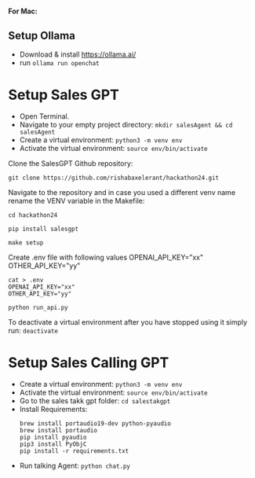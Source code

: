 #### For Mac:

## Setup Ollama
- Download & install https://ollama.ai/
- run `ollama run openchat`

# Setup Sales GPT

- Open Terminal.
- Navigate to your empty project directory: `mkdir salesAgent && cd salesAgent`
- Create a virtual environment: `python3 -m venv env`
- Activate the virtual environment: `source env/bin/activate`

Clone the SalesGPT Github repository: 

`git clone https://github.com/rishabaxelerant/hackathon24.git`

Navigate to the repository and in case you used a different venv name rename the VENV variable in the Makefile: 

`cd hackathon24`

`pip install salesgpt`

`make setup`

Create .env file with following values
OPENAI_API_KEY="xx"
OTHER_API_KEY="yy"

```
cat > .env
OPENAI_API_KEY="xx"
OTHER_API_KEY="yy"
```

`python run_api.py`

To deactivate a virtual environment after you have stopped using it simply run: `deactivate`


# Setup Sales Calling GPT

- Create a virtual environment: `python3 -m venv env`
- Activate the virtual environment: `source env/bin/activate`
- Go to the sales takk gpt folder: `cd salestakgpt`
- Install Requirements: 
    ```
    brew install portaudio19-dev python-pyaudio
    brew install portaudio
    pip install pyaudio
    pip3 install PyObjC    
    pip install -r requirements.txt 
    ```
- Run talking Agent: `python chat.py`